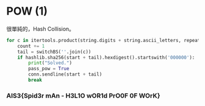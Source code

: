 # POW (1)

很單純的，Hash Collision。

```python
for c in itertools.product(string.digits + string.ascii_letters, repeat=6):
    count += 1
    tail = switchBS(''.join(c))
    if hashlib.sha256(start + tail).hexdigest().startswith('000000'):
        print("Solved.")
        pass_pow = True
        conn.sendline(start + tail)
        break
``` 

### AIS3{Spid3r mAn - H3L1O wOR1d PrO0F 0F WOrK}